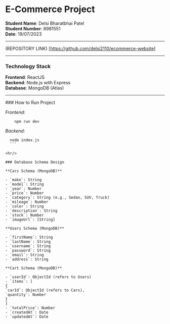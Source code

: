 # E-Commerce Project

**Student Name**: Delsi Bharatbhai Patel  
**Student Number**: 8981551  
**Date**: 19/07/2023

<hr/>

(REPOSITORY LINK) [https://github.com/delsi2110/ecommerce-website]

<hr/>

### Technology Stack

**Frontend**: ReactJS  
**Backend**: Node.js with Express  
**Database**: MongoDB (Atlas)

<hr/>
### How to Run Project

*Frontend:* 
```cd client
    npm run dev
  ```

  *Backend:*
  ```cd server
    node index.js
    ```

<hr/>

### Database Schema Design

**Cars Schema (MongoDB)**

- `make`: String
- `model`: String
- `year`: Number
- `price`: Number
- `category`: String (e.g., Sedan, SUV, Truck)
- `mileage`: Number
- `color`: String
- `description`: String
- `stock`: Number
- `imageUrl`: [String]

**Users Schema (MongoDB)**

- `firstName`: String
- `lastName`: String
- `username`: String
- `password`: String
- `email`: String
- `address`: String

**Cart Schema (MongoDB)**

- `userId`: ObjectId (refers to Users)
- `items`: [
  {
  `carId`: ObjectId (refers to Cars),
  `quantity`: Number
  }
  ]
- `totalPrice`: Number
- `createdAt`: Date
- `updatedAt`: Date
